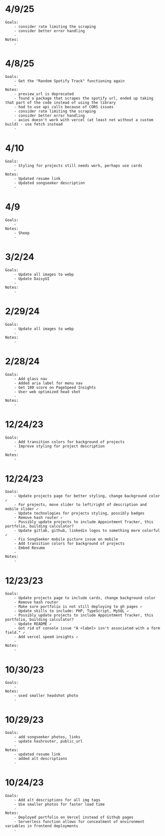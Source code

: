 # 4/9/25
    Goals:
        - consider rate limiting the scraping
        - consider better error handling
        -
    Notes:
        -

# 4/8/25
    Goals:
        - Get the "Random Spotify Track" functioning again
        -
    Notes:
        - preview_url is deprecated
        - found a package that scrapes the spotify url, ended up taking that part of the code instead of using the library
        - had to use api calls because of CORS issues
        - consider rate limiting the scraping
        - consider better error handling
        - axios doesn't work with vercel (at least not without a custom build) - use fetch instead
        -

# 4/10
    Goals:
        - Styling for projects still needs work, perhaps use cards
        -
    Notes:
        - Updated resume link
        - Updated songseeker description
        -

# 4/9
    Goals:
        -
    Notes:
        - Sheep
        -

# 3/2/24
    Goals:
        - Update all images to webp
        - Update DaisyUI
        -
    Notes:
        -

# 2/29/24
    Goals:
        - Update all images to webp
        -
    Notes:
        -

# 2/28/24
    Goals:
        - Add glass nav
        - Added aria label for menu nav
        - Get 100 score on PageSpeed Insights
        - User web optimized head shot
        -
    Notes:
        -

# 12/24/23
    Goals:
        - Add transition colors for background of projects
        - Improve styling for project description
        -
    Notes:
        -

# 12/24/23
    Goals:
        - Update projects page for better styling, change background color ✓
        - For projects, move slider to left/right of description and mobile slider ✓
        - Update technologies for projects styling, possibly badges
        - Remove hash router ✓
        - Possibly update projects to include Appointment Tracker, this portfolio, building calculator?
        - Update gitlab, github, linkedin logos to something more colorful ✓
        - Fix SongSeeker mobile picture issue on mobile
        - Add transition colors for background of projects
        - Embed Resume
        -
    Notes:
        -

# 12/23/23
    Goals:
        - Update projects page to include cards, change background color
        - Remove hash router
        - Make sure portfolio is not still deploying to gh pages ✓
        - Update skills to include: PHP, TypeScript, MySQL ✓
        - Possibly update projects to include Appointment Tracker, this portfolio, building calculator?
        - Update README ✓
        - Got rid of console issue "A <label> isn't associated with a form field." ✓
        - Add vercel speed insights ✓
        -
    Notes:
        -

# 10/30/23
    Goals:
        -
    Notes:
        - used smaller headshot photo
        -

# 10/29/23
    Goals:
        - add songseeker photos, links
        - update hashrouter, public_url
        -
    Notes:
        - updated resume link
        - added alt descriptions
        -


# 10/24/23
    Goals:
        - Add alt descriptions for all img tags
        - Use smaller photos for faster load time
        -
    Notes:
        - Deployed portfolio on Vercel instead of Github pages
        - Serverless function allows for concealment of environment variables in frontend deployments
        -

